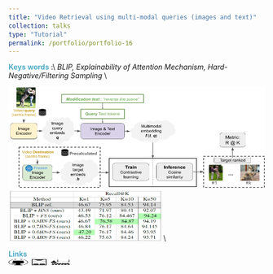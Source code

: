 ```yaml
---
title: "Video Retrieval using multi-modal queries (images and text)"
collection: talks
type: "Tutorial"
permalink: /portfolio/portfolio-16
---
```


<span style="color:rgba(82,173,200,255)"> **Keys words** </span>:\ 
*BLIP, Explainability of Attention Mechanism, Hard-Negative/Filtering Sampling* \
<!-- <span style="color:rgba(82,173,200,255)">**Objective**</span> \\
...\ -->
<img src='/images/recvis/recvis.png' width='600' height='200'><img src='/images/recvis/table_sampler.png' width='300' height='100'> \
<!-- <img src='/images/recvis/Attention 1.png' width='600' height='200'><img src='/images/recvis/Attention_2.png' width='300' height='100'> \ -->
<span style="color:rgba(82,173,200,255)"> **Links** </span> \
[<img src="/images/GitHub.png" alt="GitHub" width="37.5" height="12.5" />](https://github.com/b-ptiste/Composed-Image-Retrieval) [<img src="/images/report_icone.png" alt="Report" width="37.5" height="12.5" />](https://drive.google.com/file/d/1TSedD1iCNDuQ77YY0pboVanj45ZuREN6/view?usp=drive_link) [<img src="/images/class_icone.png" alt="Report" width="37.5" height="12.5" />](https://imagine.enpc.fr/~varolg/teaching/recvis23/)
